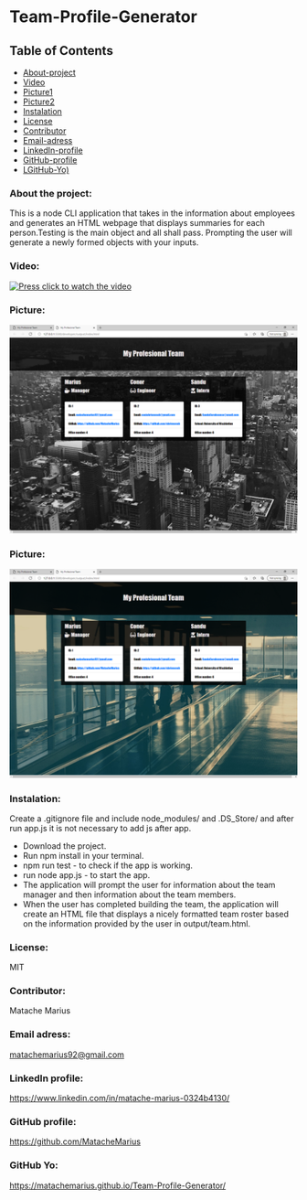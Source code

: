 # Team-Profile-Generator


## Table of Contents

* [About-project](#Description)
* [Video](#Video)
* [Picture1](#Picture1)
* [Picture2](#Picture2)
* [Instalation](#Instalation)
* [License](#License)
* [Contributor](#Contributor)
* [Email-adress](#Email)
* [LinkedIn-profile](#LinkedIn-profile)
* [GitHub-profile](#GitHub-profile)
* [LGitHub-Yo)](#GitHub-Yo)


   
### About the project:
This is a node CLI application that takes in the information about employees and generates an HTML webpage that displays summaries for each person.Testing is the main object and all shall pass. Prompting the user will generate a newly formed objects with your inputs.

### Video:
[![Press click to watch the video](https://yt-embed.herokuapp.com/embed?v=r5GAZ3-E0n4&ab)](https://www.youtube.com/watch?v=r5GAZ3-E0n4&ab_channel=pokerchampion")

### Picture:
![Picture](./developer/img/3.png) 

### Picture:
![Picture](./developer/img/4.png) 

### Instalation:
Create a .gitignore file and include node_modules/ and .DS_Store/ and after run app.js it is not necessary to add js after app.
* Download the project.
* Run npm install  in your terminal.
* npm run test - to check if the app is working.
* run node app.js - to start the app.
* The application will prompt the user for information about the team manager and then information about the team members.
* When the user has completed building the team, the application will create an HTML file that displays a nicely formatted team roster based on the information provided by the user in output/team.html.

### License:
MIT

### Contributor:
Matache Marius

### Email adress:
matachemarius92@gmail.com

### LinkedIn profile:
https://www.linkedin.com/in/matache-marius-0324b4130/

### GitHub profile:
https://github.com/MatacheMarius

### GitHub Yo:
https://matachemarius.github.io/Team-Profile-Generator/
